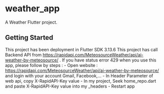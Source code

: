 # weather_app

A Weather Flutter project.

## Getting Started

This project has been deployment in Flutter SDK 3.13.6 
This project has call Backend API from https://rapidapi.com/MeteosourceWeather/api/ai-weather-by-meteosource/ . If you have status error 429 when you use this app, please follow by steps :
    - Open website : https://rapidapi.com/MeteosourceWeather/api/ai-weather-by-meteosource/ and login with your account Gmail, Facebook,...
    - In Header Parameter of web api, copy X-RapidAPI-Key value
    - In my project, Seek home_repo.dart and paste X-RapidAPI-Key value into my _headers
    - Restart app


